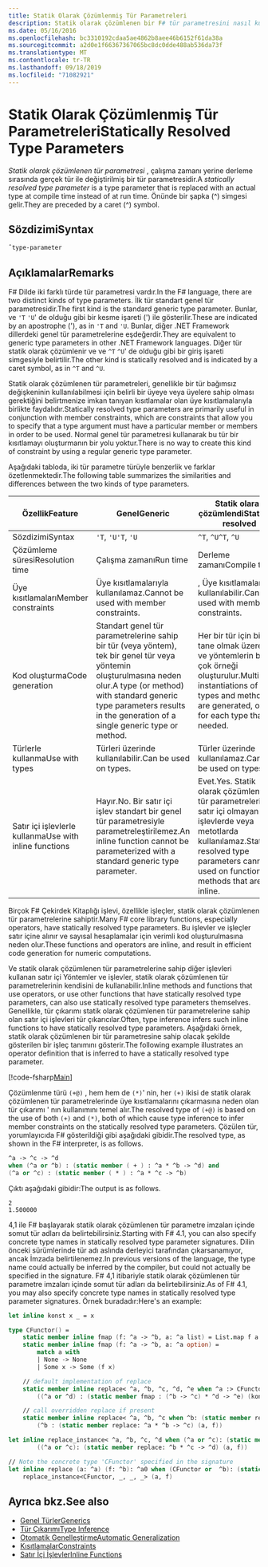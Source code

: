 ```yaml
---
title: Statik Olarak Çözümlenmiş Tür Parametreleri
description: Statik olarak çözümlenen bir F# tür parametresini nasıl kullanacağınızı öğrenin. Bu, çalışma zamanı yerine derleme sırasında gerçek bir tür ile değiştirilmiştir.
ms.date: 05/16/2016
ms.openlocfilehash: bc3310192cdaa5ae4862b8aee46b6152f61da38a
ms.sourcegitcommit: a2d0e1f66367367065bc8dc0dde488ab536da73f
ms.translationtype: MT
ms.contentlocale: tr-TR
ms.lasthandoff: 09/18/2019
ms.locfileid: "71082921"
---
```

# <a name="statically-resolved-type-parameters"></a><span data-ttu-id="22ed0-103">Statik Olarak Çözümlenmiş Tür Parametreleri</span><span class="sxs-lookup"><span data-stu-id="22ed0-103">Statically Resolved Type Parameters</span></span>

<span data-ttu-id="22ed0-104">*Statik olarak çözümlenen tür parametresi* , çalışma zamanı yerine derleme sırasında gerçek tür ile değiştirilmiş bir tür parametresidir.</span><span class="sxs-lookup"><span data-stu-id="22ed0-104">A *statically resolved type parameter* is a type parameter that is replaced with an actual type at compile time instead of at run time.</span></span> <span data-ttu-id="22ed0-105">Önünde bir şapka (^) simgesi gelir.</span><span class="sxs-lookup"><span data-stu-id="22ed0-105">They are preceded by a caret (^) symbol.</span></span>

## <a name="syntax"></a><span data-ttu-id="22ed0-106">Sözdizimi</span><span class="sxs-lookup"><span data-stu-id="22ed0-106">Syntax</span></span>

```fsharp
ˆtype-parameter
```

## <a name="remarks"></a><span data-ttu-id="22ed0-107">Açıklamalar</span><span class="sxs-lookup"><span data-stu-id="22ed0-107">Remarks</span></span>

<span data-ttu-id="22ed0-108">F# Dilde iki farklı türde tür parametresi vardır.</span><span class="sxs-lookup"><span data-stu-id="22ed0-108">In the F# language, there are two distinct kinds of type parameters.</span></span> <span data-ttu-id="22ed0-109">İlk tür standart genel tür parametresidir.</span><span class="sxs-lookup"><span data-stu-id="22ed0-109">The first kind is the standard generic type parameter.</span></span> <span data-ttu-id="22ed0-110">Bunlar, ve `'T` `'U`' de olduğu gibi bir kesme işareti (') ile gösterilir.</span><span class="sxs-lookup"><span data-stu-id="22ed0-110">These are indicated by an apostrophe ('), as in `'T` and `'U`.</span></span> <span data-ttu-id="22ed0-111">Bunlar, diğer .NET Framework dillerdeki genel tür parametrelerine eşdeğerdir.</span><span class="sxs-lookup"><span data-stu-id="22ed0-111">They are equivalent to generic type parameters in other .NET Framework languages.</span></span> <span data-ttu-id="22ed0-112">Diğer tür statik olarak çözümlenir ve ve `^T` `^U`' de olduğu gibi bir giriş işareti simgesiyle belirtilir.</span><span class="sxs-lookup"><span data-stu-id="22ed0-112">The other kind is statically resolved and is indicated by a caret symbol, as in `^T` and `^U`.</span></span>

<span data-ttu-id="22ed0-113">Statik olarak çözümlenen tür parametreleri, genellikle bir tür bağımsız değişkeninin kullanılabilmesi için belirli bir üyeye veya üyelere sahip olması gerektiğini belirtmenize imkan tanıyan kısıtlamalar olan üye kısıtlamalarıyla birlikte faydalıdır.</span><span class="sxs-lookup"><span data-stu-id="22ed0-113">Statically resolved type parameters are primarily useful in conjunction with member constraints, which are constraints that allow you to specify that a type argument must have a particular member or members in order to be used.</span></span> <span data-ttu-id="22ed0-114">Normal genel tür parametresi kullanarak bu tür bir kısıtlamayı oluşturmanın bir yolu yoktur.</span><span class="sxs-lookup"><span data-stu-id="22ed0-114">There is no way to create this kind of constraint by using a regular generic type parameter.</span></span>

<span data-ttu-id="22ed0-115">Aşağıdaki tabloda, iki tür parametre türüyle benzerlik ve farklar özetlenmektedir.</span><span class="sxs-lookup"><span data-stu-id="22ed0-115">The following table summarizes the similarities and differences between the two kinds of type parameters.</span></span>

|<span data-ttu-id="22ed0-116">Özellik</span><span class="sxs-lookup"><span data-stu-id="22ed0-116">Feature</span></span>|<span data-ttu-id="22ed0-117">Genel</span><span class="sxs-lookup"><span data-stu-id="22ed0-117">Generic</span></span>|<span data-ttu-id="22ed0-118">Statik olarak çözümlendi</span><span class="sxs-lookup"><span data-stu-id="22ed0-118">Statically resolved</span></span>|
|-------|-------|-------------------|
|<span data-ttu-id="22ed0-119">Sözdizimi</span><span class="sxs-lookup"><span data-stu-id="22ed0-119">Syntax</span></span>|<span data-ttu-id="22ed0-120">`'T`, `'U`</span><span class="sxs-lookup"><span data-stu-id="22ed0-120">`'T`, `'U`</span></span>|<span data-ttu-id="22ed0-121">`^T`, `^U`</span><span class="sxs-lookup"><span data-stu-id="22ed0-121">`^T`, `^U`</span></span>|
|<span data-ttu-id="22ed0-122">Çözümleme süresi</span><span class="sxs-lookup"><span data-stu-id="22ed0-122">Resolution time</span></span>|<span data-ttu-id="22ed0-123">Çalışma zamanı</span><span class="sxs-lookup"><span data-stu-id="22ed0-123">Run time</span></span>|<span data-ttu-id="22ed0-124">Derleme zamanı</span><span class="sxs-lookup"><span data-stu-id="22ed0-124">Compile time</span></span>|
|<span data-ttu-id="22ed0-125">Üye kısıtlamaları</span><span class="sxs-lookup"><span data-stu-id="22ed0-125">Member constraints</span></span>|<span data-ttu-id="22ed0-126">Üye kısıtlamalarıyla kullanılamaz.</span><span class="sxs-lookup"><span data-stu-id="22ed0-126">Cannot be used with member constraints.</span></span>|<span data-ttu-id="22ed0-127">, Üye kısıtlamalarıyla kullanılabilir.</span><span class="sxs-lookup"><span data-stu-id="22ed0-127">Can be used with member constraints.</span></span>|
|<span data-ttu-id="22ed0-128">Kod oluşturma</span><span class="sxs-lookup"><span data-stu-id="22ed0-128">Code generation</span></span>|<span data-ttu-id="22ed0-129">Standart genel tür parametrelerine sahip bir tür (veya yöntem), tek bir genel tür veya yöntemin oluşturulmasına neden olur.</span><span class="sxs-lookup"><span data-stu-id="22ed0-129">A type (or method) with standard generic type parameters results in the generation of a single generic type or method.</span></span>|<span data-ttu-id="22ed0-130">Her bir tür için bir tane olmak üzere tür ve yöntemlerin birden çok örneği oluşturulur.</span><span class="sxs-lookup"><span data-stu-id="22ed0-130">Multiple instantiations of types and methods are generated, one for each type that is needed.</span></span>|
|<span data-ttu-id="22ed0-131">Türlerle kullanma</span><span class="sxs-lookup"><span data-stu-id="22ed0-131">Use with types</span></span>|<span data-ttu-id="22ed0-132">Türleri üzerinde kullanılabilir.</span><span class="sxs-lookup"><span data-stu-id="22ed0-132">Can be used on types.</span></span>|<span data-ttu-id="22ed0-133">Türler üzerinde kullanılamaz.</span><span class="sxs-lookup"><span data-stu-id="22ed0-133">Cannot be used on types.</span></span>|
|<span data-ttu-id="22ed0-134">Satır içi işlevlerle kullanma</span><span class="sxs-lookup"><span data-stu-id="22ed0-134">Use with inline functions</span></span>|<span data-ttu-id="22ed0-135">Hayır.</span><span class="sxs-lookup"><span data-stu-id="22ed0-135">No.</span></span> <span data-ttu-id="22ed0-136">Bir satır içi işlev standart bir genel tür parametresiyle parametreleştirilemez.</span><span class="sxs-lookup"><span data-stu-id="22ed0-136">An inline function cannot be parameterized with a standard generic type parameter.</span></span>|<span data-ttu-id="22ed0-137">Evet.</span><span class="sxs-lookup"><span data-stu-id="22ed0-137">Yes.</span></span> <span data-ttu-id="22ed0-138">Statik olarak çözümlenen tür parametreleri, satır içi olmayan işlevlerde veya metotlarda kullanılamaz.</span><span class="sxs-lookup"><span data-stu-id="22ed0-138">Statically resolved type parameters cannot be used on functions or methods that are not inline.</span></span>|

<span data-ttu-id="22ed0-139">Birçok F# Çekirdek Kitaplığı işlevi, özellikle işleçler, statik olarak çözümlenen tür parametrelerine sahiptir.</span><span class="sxs-lookup"><span data-stu-id="22ed0-139">Many F# core library functions, especially operators, have statically resolved type parameters.</span></span> <span data-ttu-id="22ed0-140">Bu işlevler ve işleçler satır içine alınır ve sayısal hesaplamalar için verimli kod oluşturulmasına neden olur.</span><span class="sxs-lookup"><span data-stu-id="22ed0-140">These functions and operators are inline, and result in efficient code generation for numeric computations.</span></span>

<span data-ttu-id="22ed0-141">Ve statik olarak çözümlenen tür parametrelerine sahip diğer işlevleri kullanan satır içi Yöntemler ve işlevler, statik olarak çözümlenen tür parametrelerinin kendisini de kullanabilir.</span><span class="sxs-lookup"><span data-stu-id="22ed0-141">Inline methods and functions that use operators, or use other functions that have statically resolved type parameters, can also use statically resolved type parameters themselves.</span></span> <span data-ttu-id="22ed0-142">Genellikle, tür çıkarımı statik olarak çözümlenen tür parametrelerine sahip olan satır içi işlevleri tür çıkarıcılar.</span><span class="sxs-lookup"><span data-stu-id="22ed0-142">Often, type inference infers such inline functions to have statically resolved type parameters.</span></span> <span data-ttu-id="22ed0-143">Aşağıdaki örnek, statik olarak çözümlenen bir tür parametresine sahip olacak şekilde gösterilen bir işleç tanımını gösterir.</span><span class="sxs-lookup"><span data-stu-id="22ed0-143">The following example illustrates an operator definition that is inferred to have a statically resolved type parameter.</span></span>

[!code-fsharp[Main](~/samples/snippets/fsharp/lang-ref-3/snippet401.fs)]

<span data-ttu-id="22ed0-144">Çözümlenme türü `(+@)` , hem hem de `(*)`' nin, her `(+)` ikisi de statik olarak çözümlenen tür parametrelerinde üye kısıtlamalarını çıkarmasına neden olan tür çıkarımı ' nın kullanımını temel alır.</span><span class="sxs-lookup"><span data-stu-id="22ed0-144">The resolved type of `(+@)` is based on the use of both `(+)` and `(*)`, both of which cause type inference to infer member constraints on the statically resolved type parameters.</span></span> <span data-ttu-id="22ed0-145">Çözülen tür, yorumlayıcıda F# gösterildiği gibi aşağıdaki gibidir.</span><span class="sxs-lookup"><span data-stu-id="22ed0-145">The resolved type, as shown in the F# interpreter, is as follows.</span></span>

```fsharp
^a -> ^c -> ^d
when (^a or ^b) : (static member ( + ) : ^a * ^b -> ^d) and
(^a or ^c) : (static member ( * ) : ^a * ^c -> ^b)
```

<span data-ttu-id="22ed0-146">Çıktı aşağıdaki gibidir:</span><span class="sxs-lookup"><span data-stu-id="22ed0-146">The output is as follows.</span></span>

```console
2
1.500000
```

<span data-ttu-id="22ed0-147">4,1 ile F# başlayarak statik olarak çözümlenen tür parametre imzaları içinde somut tür adları da belirtebilirsiniz.</span><span class="sxs-lookup"><span data-stu-id="22ed0-147">Starting with F# 4.1, you can also specify concrete type names in statically resolved type parameter signatures.</span></span>  <span data-ttu-id="22ed0-148">Dilin önceki sürümlerinde tür adı aslında derleyici tarafından çıkarsanamıyor, ancak İmzada belirtilenemez.</span><span class="sxs-lookup"><span data-stu-id="22ed0-148">In previous versions of the language, the type name could actually be inferred by the compiler, but could not actually be specified in the signature.</span></span>  <span data-ttu-id="22ed0-149">F# 4,1 itibariyle statik olarak çözümlenen tür parametre imzaları içinde somut tür adları da belirtebilirsiniz.</span><span class="sxs-lookup"><span data-stu-id="22ed0-149">As of F# 4.1, you may also specify concrete type names in statically resolved type parameter signatures.</span></span> <span data-ttu-id="22ed0-150">Örnek buradadır:</span><span class="sxs-lookup"><span data-stu-id="22ed0-150">Here's an example:</span></span>

```fsharp
let inline konst x _ = x

type CFunctor() = 
    static member inline fmap (f: ^a -> ^b, a: ^a list) = List.map f a
    static member inline fmap (f: ^a -> ^b, a: ^a option) =
        match a with
        | None -> None
        | Some x -> Some (f x)

    // default implementation of replace
    static member inline replace< ^a, ^b, ^c, ^d, ^e when ^a :> CFunctor and (^a or ^d): (static member fmap: (^b -> ^c) * ^d -> ^e) > (a, f) =
        ((^a or ^d) : (static member fmap : (^b -> ^c) * ^d -> ^e) (konst a, f))

    // call overridden replace if present
    static member inline replace< ^a, ^b, ^c when ^b: (static member replace: ^a * ^b -> ^c)>(a: ^a, f: ^b) =
        (^b : (static member replace: ^a * ^b -> ^c) (a, f))

let inline replace_instance< ^a, ^b, ^c, ^d when (^a or ^c): (static member replace: ^b * ^c -> ^d)> (a: ^b, f: ^c) =
        ((^a or ^c): (static member replace: ^b * ^c -> ^d) (a, f))

// Note the concrete type 'CFunctor' specified in the signature
let inline replace (a: ^a) (f: ^b): ^a0 when (CFunctor or  ^b): (static member replace: ^a *  ^b ->  ^a0) =
    replace_instance<CFunctor, _, _, _> (a, f)
```

## <a name="see-also"></a><span data-ttu-id="22ed0-151">Ayrıca bkz.</span><span class="sxs-lookup"><span data-stu-id="22ed0-151">See also</span></span>

- [<span data-ttu-id="22ed0-152">Genel Türler</span><span class="sxs-lookup"><span data-stu-id="22ed0-152">Generics</span></span>](index.md)
- [<span data-ttu-id="22ed0-153">Tür Çıkarımı</span><span class="sxs-lookup"><span data-stu-id="22ed0-153">Type Inference</span></span>](../type-inference.md)
- [<span data-ttu-id="22ed0-154">Otomatik Genelleştirme</span><span class="sxs-lookup"><span data-stu-id="22ed0-154">Automatic Generalization</span></span>](automatic-generalization.md)
- [<span data-ttu-id="22ed0-155">Kısıtlamalar</span><span class="sxs-lookup"><span data-stu-id="22ed0-155">Constraints</span></span>](constraints.md)
- [<span data-ttu-id="22ed0-156">Satır İçi İşlevler</span><span class="sxs-lookup"><span data-stu-id="22ed0-156">Inline Functions</span></span>](../functions/inline-functions.md)
